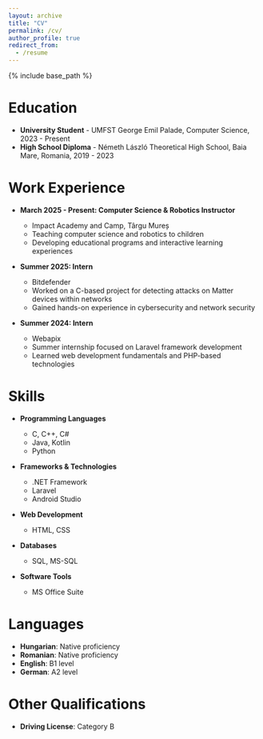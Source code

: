 ```yaml
---
layout: archive
title: "CV"
permalink: /cv/
author_profile: true
redirect_from:
  - /resume
---
```


{% include base_path %}

Education
======
* **University Student** - UMFST George Emil Palade, Computer Science, 2023 - Present
* **High School Diploma** - Németh László Theoretical High School, Baia Mare, Romania, 2019 - 2023

Work Experience
======
* **March 2025 - Present: Computer Science & Robotics Instructor**
  * Impact Academy and Camp, Târgu Mureș
  * Teaching computer science and robotics to children
  * Developing educational programs and interactive learning experiences

* **Summer 2025: Intern** 
  * Bitdefender
  * Worked on a C-based project for detecting attacks on Matter devices within networks
  * Gained hands-on experience in cybersecurity and network security

* **Summer 2024: Intern**
  * Webapix
  * Summer internship focused on Laravel framework development
  * Learned web development fundamentals and PHP-based technologies

Skills
======
* **Programming Languages**
  * C, C++, C#
  * Java, Kotlin
  * Python

* **Frameworks & Technologies**
  * .NET Framework
  * Laravel
  * Android Studio

* **Web Development**
  * HTML, CSS

* **Databases**
  * SQL, MS-SQL

* **Software Tools**
  * MS Office Suite 

Languages
======
* **Hungarian**: Native proficiency
* **Romanian**: Native proficiency  
* **English**: B1 level
* **German**: A2 level

Other Qualifications
======
* **Driving License**: Category B
